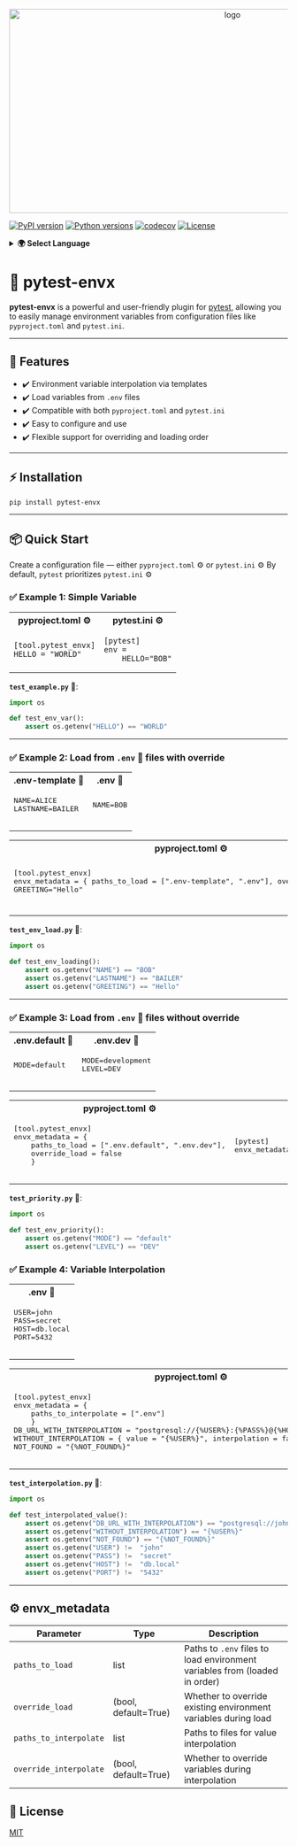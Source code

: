 <p align="center">
  <img width="792" height="369" src="docs/images/logo.png" alt="logo">
</p>

[![PyPI version](https://badge.fury.io/py/pytest-envx.svg)](https://badge.fury.io/py/pytest-envx)
[![Python versions](https://img.shields.io/pypi/pyversions/pytest-envx.svg)](https://pypi.org/project/pytest-envx/)
[![codecov](https://codecov.io/gh/eugeneliukindev/pytest-envx/graph/badge.svg?token=JRCQR1PFZ0)](https://codecov.io/gh/eugeneliukindev/pytest-envx)
[![License](https://img.shields.io/badge/License-MIT-blue.svg)](https://opensource.org/licenses/MIT)

<details>
<summary><b>🌍 Select Language</b></summary>

- [English](https://github.com/eugeneliukindev/pytest-envx/blob/master/README.md)
- [Русский](https://github.com/eugeneliukindev/pytest-envx/blob/master/docs/README.ru.md)
</details>

# 🔧 pytest-envx

**pytest-envx** is a powerful and user-friendly plugin for [pytest](https://pytest.org), allowing you to easily manage environment variables from configuration files like `pyproject.toml` and `pytest.ini`.

---

## 🚀 Features

- ✔️ Environment variable interpolation via templates
- ✔️ Load variables from `.env` files
- ✔️ Compatible with both `pyproject.toml` and `pytest.ini`
- ✔️ Easy to configure and use
- ✔️ Flexible support for overriding and loading order

---

## ⚡️ Installation

```bash
pip install pytest-envx
```

---

## 📦 Quick Start

Create a configuration file — either `pyproject.toml` ⚙️ or `pytest.ini` ⚙️
By default, `pytest` prioritizes `pytest.ini` ⚙️

### ✅ Example 1: Simple Variable

<table>
  <tr>
    <th>pyproject.toml ⚙️</th>
    <th>pytest.ini ⚙️</th>
  </tr>
  <tr>
    <td>
      <pre lang="toml"><code>[tool.pytest_envx]
HELLO = "WORLD"</code></pre>
    </td>
    <td>
      <pre lang="ini"><code>[pytest]
env =
    HELLO="BOB"</code></pre>
    </td>
  </tr>
</table>

**`test_example.py`** 🐍:

```python
import os

def test_env_var():
    assert os.getenv("HELLO") == "WORLD"
```

---

### ✅ Example 2: Load from `.env` 🔐 files with override

<table>
  <tr>
    <th>.env-template 🔐</th>
    <th>.env 🔐</th>
  </tr>
  <tr>
    <td>
      <pre lang="dotenv">
NAME=ALICE
LASTNAME=BAILER
      </pre>
    </td>
    <td>
      <pre lang="dotenv">
NAME=BOB
      </pre>
    </td>
  </tr>
</table>

<table>
  <tr>
    <th>pyproject.toml ⚙️</th>
    <th>pytest.ini ⚙️</th>
  </tr>
  <tr>
    <td>
      <pre lang="toml">
[tool.pytest_envx]
envx_metadata = { paths_to_load = [".env-template", ".env"], override_load = true}
GREETING="Hello"
      </pre>
    </td>
    <td>
      <pre lang="ini">
[pytest]
envx_metadata = {"paths_to_load": [".env-template", ".env"], "override_load": True}
env =
    GREETING="Hello"
      </pre>
    </td>
  </tr>
</table>

**`test_env_load.py`** 🐍:

```python
import os

def test_env_loading():
    assert os.getenv("NAME") == "BOB"
    assert os.getenv("LASTNAME") == "BAILER"
    assert os.getenv("GREETING") == "Hello"
```

---

### ✅ Example 3: Load from `.env` 🔐 files without override

<table>
  <tr>
    <th>.env.default 🔐</th>
    <th>.env.dev 🔐</th>
  </tr>
  <tr>
    <td>
      <pre lang="dotenv">
MODE=default
      </pre>
    </td>
    <td>
      <pre lang="dotenv">
MODE=development
LEVEL=DEV
      </pre>
    </td>
  </tr>
</table>

<table>
  <tr>
    <th>pyproject.toml ⚙️</th>
    <th>pytest.ini ⚙️</th>
  </tr>
  <tr>
    <td>
      <pre lang="toml">
[tool.pytest_envx]
envx_metadata = {
    paths_to_load = [".env.default", ".env.dev"],
    override_load = false
    }
      </pre>
    </td>
    <td>
      <pre lang="ini">
[pytest]
envx_metadata = {"paths_to_load ": [".env.default", ".env.dev"], "override_load": False}
      </pre>
    </td>
  </tr>
</table>

**`test_priority.py`** 🐍:

```python
import os

def test_env_priority():
    assert os.getenv("MODE") == "default"
    assert os.getenv("LEVEL") == "DEV"
```

### ✅ Example 4: Variable Interpolation

<table>
  <tr>
    <th>.env 🔐</th>
  </tr>
  <tr>
    <td>
      <pre lang="dotenv">
USER=john
PASS=secret
HOST=db.local
PORT=5432
      </pre>
    </td>
  </tr>
</table>

<table>
  <tr>
    <th>pyproject.toml ⚙️</th>
    <th>pytest.ini ⚙️</th>
  </tr>
  <tr>
    <td>
      <pre lang="toml">
[tool.pytest_envx]
envx_metadata = {
    paths_to_interpolate = [".env"]
    }
DB_URL_WITH_INTERPOLATION = "postgresql://{%USER%}:{%PASS%}@{%HOST%}:{%PORT%}/app"
WITHOUT_INTERPOLATION = { value = "{%USER%}", interpolation = false }
NOT_FOUND = "{%NOT_FOUND%}"
      </pre>
    </td>
    <td>
      <pre lang="ini">
[pytest]
envx_metadata = {"paths_to_interpolate": [".env"]}
env =
    DB_URL_WITH_INTERPOLATION="postgresql://{%USER%}:{%PASS%}@{%HOST%}:{%PORT%}/app"
    WITHOUT_INTERPOLATION={"value": "{%USER%}", "interpolation": False}
    NOT_FOUND = "{%NOT_FOUND%}"
      </pre>
    </td>
  </tr>
</table>

**`test_interpolation.py`** 🐍:

```python
import os

def test_interpolated_value():
    assert os.getenv("DB_URL_WITH_INTERPOLATION") == "postgresql://john:secret@db.local:5432/app"
    assert os.getenv("WITHOUT_INTERPOLATION") == "{%USER%}"
    assert os.getenv("NOT_FOUND") == "{%NOT_FOUND%}"
    assert os.getenv("USER") !=  "john"
    assert os.getenv("PASS") !=  "secret"
    assert os.getenv("HOST") !=  "db.local"
    assert os.getenv("PORT") !=  "5432"
```

---

## ⚙️ envx_metadata

| Parameter               | Type     | Description |
|------------------------|----------|-------------|
| `paths_to_load`        | list     | Paths to `.env` files to load environment variables from (loaded in order) |
| `override_load`        | (bool, default=True) | Whether to override existing environment variables during load |
| `paths_to_interpolate` | list     | Paths to files for value interpolation |
| `override_interpolate` | (bool, default=True) | Whether to override variables during interpolation |


## 📄 License

[MIT](LICENSE.txt)
